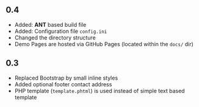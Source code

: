 ## 0.4 ##
* Added: **ANT** based build file
* Added: Configuration file `config.ini`
* Changed the directory structure
* Demo Pages are hosted via GitHub Pages (located within the `docs/` dir)

## 0.3 ##
* Replaced Bootstrap by small inline styles
* Added optional footer contact address
* PHP template (`template.phtml`) is used instead of simple text based template